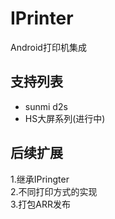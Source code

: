 # IPrinter
Android打印机集成

## 支持列表
- sunmi d2s
- HS大屏系列(进行中)
## 后续扩展
1.继承IPringter      
2.不同打印方式的实现      
3.打包ARR发布      
